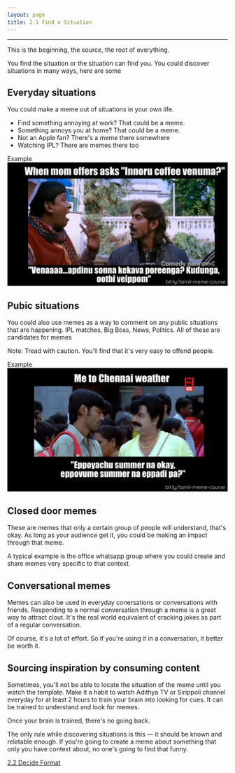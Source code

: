 ```yaml
---
layout: page
title: 2.1 Find a Situation
---
```

---
This is the beginning, the source, the root of everything.

You find the situation or the situation can find you. You could discover situations in many ways, here are some

## Everyday situations
You could make a meme out of situations in your own life.
- Find something annoying at work? That could be a meme.
- Something annoys you at home? That could be a meme.
- Not an Apple fan? There's a meme there somewhere
- Watching IPL? There are memes there too

Example
![](/images/creation/everyday-situation.png)

## Pubic situations
You could also use memes as a way to comment on any public situations that are happening. IPL matches, Big Boss, News, Politics. All of these are candidates for memes

Note: Tread with caution. You'll find that it's very easy to offend people.

Example
![](/images/creation/public-situation.png)

## Closed door memes
These are memes that only a certain group of people will understand, that's okay. As long as your audience get it, you could be making an impact through that meme.

A typical example is the office whatsapp group where you could create and share memes very specific to that context.

## Conversational memes
Memes can also be used in everyday conersations or conversations with friends. Responding to a normal conversation through a meme is a great way to attract clout. It's the real world equivalent of cracking jokes as part of a regular conversation.

Of course, it's a lot of effort. So if you're using it in a conversation, it better be worth it.

## Sourcing inspiration by consuming content
Sometimes, you'll not be able to locate the situation of the meme until you watch the template. Make it a habit to watch Adithya TV or Sirippoli channel everyday for at least 2 hours to train your brain into looking for cues. It can be trained to understand and look for memes.

Once your brain is trained, there's no going back.

The only rule while discovering situations is this — it should be known and relatable enough. If you're going to create a meme about something that only you have context about, no one's going to find that funny.

<a href = '/22-decide-format/' class ='nav-button'> 2.2 Decide Format </a>
